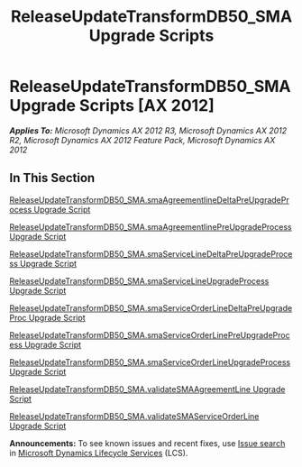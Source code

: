 ﻿---
title: ReleaseUpdateTransformDB50_SMA Upgrade Scripts
TOCTitle: ReleaseUpdateTransformDB50_SMA Upgrade Scripts
ms:assetid: 9b02289b-ebf6-4ab2-829d-9e442e210c56
ms:mtpsurl: https://msdn.microsoft.com/en-us/library/JJ686311(v=AX.60)
ms:contentKeyID: 49710014
ms.date: 05/18/2015
mtps_version: v=AX.60
---

# ReleaseUpdateTransformDB50\_SMA Upgrade Scripts [AX 2012]


_**Applies To:** Microsoft Dynamics AX 2012 R3, Microsoft Dynamics AX 2012 R2, Microsoft Dynamics AX 2012 Feature Pack, Microsoft Dynamics AX 2012_

## In This Section

[ReleaseUpdateTransformDB50\_SMA.smaAgreementlineDeltaPreUpgradeProcess Upgrade Script](releaseupdatetransformdb50-sma-smaagreementlinedeltapreupgradeprocess-upgrade-script.md)

[ReleaseUpdateTransformDB50\_SMA.smaAgreementlinePreUpgradeProcess Upgrade Script](releaseupdatetransformdb50-sma-smaagreementlinepreupgradeprocess-upgrade-script.md)

[ReleaseUpdateTransformDB50\_SMA.smaServiceLineDeltaPreUpgradeProcess Upgrade Script](releaseupdatetransformdb50-sma-smaservicelinedeltapreupgradeprocess-upgrade-script.md)

[ReleaseUpdateTransformDB50\_SMA.smaServiceLineUpgradeProcess Upgrade Script](releaseupdatetransformdb50-sma-smaservicelineupgradeprocess-upgrade-script.md)

[ReleaseUpdateTransformDB50\_SMA.smaServiceOrderLineDeltaPreUpgradeProc Upgrade Script](releaseupdatetransformdb50-sma-smaserviceorderlinedeltapreupgradeproc-upgrade-script.md)

[ReleaseUpdateTransformDB50\_SMA.smaServiceOrderLinePreUpgradeProcess Upgrade Script](releaseupdatetransformdb50-sma-smaserviceorderlinepreupgradeprocess-upgrade-script.md)

[ReleaseUpdateTransformDB50\_SMA.smaServiceOrderLineUpgradeProcess Upgrade Script](releaseupdatetransformdb50-sma-smaserviceorderlineupgradeprocess-upgrade-script.md)

[ReleaseUpdateTransformDB50\_SMA.validateSMAAgreementLine Upgrade Script](releaseupdatetransformdb50-sma-validatesmaagreementline-upgrade-script.md)

[ReleaseUpdateTransformDB50\_SMA.validateSMAServiceOrderLine Upgrade Script](releaseupdatetransformdb50-sma-validatesmaserviceorderline-upgrade-script.md)

  
**Announcements:** To see known issues and recent fixes, use [Issue search](http://go.microsoft.com/fwlink/?linkid=389258) in [Microsoft Dynamics Lifecycle Services](http://go.microsoft.com/fwlink/?linkid=306505) (LCS).

